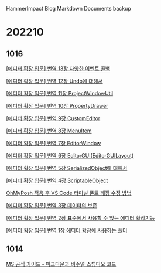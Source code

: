 HammerImpact Blog Markdown Documents backup

# 202210

## 1016

[[에디터 확장 입문] 번역 13장 다양한 이벤트 콜백](posts/20221016112433/index.md)

[[에디터 확장 입문] 번역 12장 Undo에 대해서](posts/20221016110400/index.md)

[[에디터 확장 입문] 번역 11장 ProjectWindowUtil](posts/20221016110136/index.md)

[[에디터 확장 입문] 번역 10장 PropertyDrawer ](posts/20221016105551/index.md)

[[에디터 확장 입문] 번역 9장 CustomEditor](posts/20221016103311/index.md)

[[에디터 확장 입문] 번역 8장 MenuItem](posts/20221016102449/index.md)

[[에디터 확장 입문] 번역 7장 EditorWindow](posts/20221016080618/index.md)

[[에디터 확장 입문] 번역 6장 EditorGUI(EditorGUILayout)](posts/20221016074242/index.md)

[[에디터 확장 입문] 번역 5장 SerializedObject에 대해서 ](posts/20221016072341/index.md)

[[에디터 확장 입문] 번역 4장 ScriptableObject](posts/20221016071939/index.md)

[OhMyPosh 적용 후 VS Code 터미널 폰트 깨짐 수정 방법](posts/20221016071001/index.md)

[[에디터 확장 입문] 번역 3장 데이터의 보존](posts/20221016065634/index.md)

[[에디터 확장 입문] 번역 2장 표준에서 사용할 수 있는 에디터 확장기능](posts/20221016065255/index.md)

[[에디터 확장 입문] 번역 1장 에디터 확장에 사용하는 폴더](posts/20221016064852/index.md)

## 1014

[MS 공식 가이드 - 마크다운과 비주얼 스튜디오 코드](posts/20221014183001/index.md)


